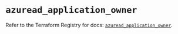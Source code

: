 # `azuread_application_owner`

Refer to the Terraform Registry for docs: [`azuread_application_owner`](https://registry.terraform.io/providers/hashicorp/azuread/2.51.0/docs/resources/application_owner).
